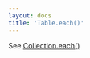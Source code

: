 ```yaml
---
layout: docs
title: 'Table.each()'
---
```


See [Collection.each()](/docs/Collection/Collection.each())
